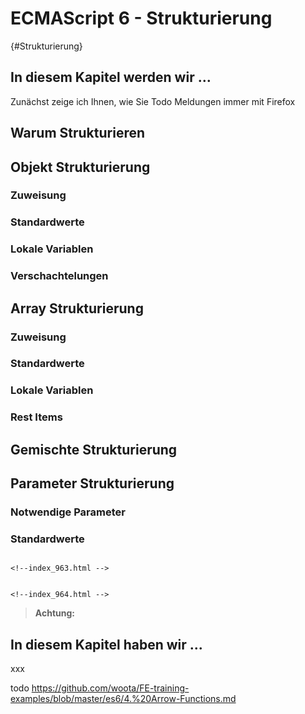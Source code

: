 # ECMAScript 6 - Strukturierung
[](#){#Strukturierung}


## In diesem Kapitel werden wir …
Zunächst zeige ich Ihnen, wie Sie 
Todo Meldungen immer mit Firefox

## Warum Strukturieren
## Objekt Strukturierung
### Zuweisung
### Standardwerte
### Lokale Variablen
### Verschachtelungen
## Array Strukturierung
### Zuweisung
### Standardwerte
### Lokale Variablen
### Rest Items
## Gemischte Strukturierung
## Parameter Strukturierung
### Notwendige Parameter
### Standardwerte



```

<!--index_963.html -->
```



```

<!--index_964.html -->
```




> **Achtung:**


## In diesem Kapitel haben wir ...

xxx

[^1]: https://de.wikipedia.org/w/index.php?title=Interpreter&oldid=182588640 (https://bit.ly/2GT9nQS)

todo https://github.com/woota/FE-training-examples/blob/master/es6/4.%20Arrow-Functions.md